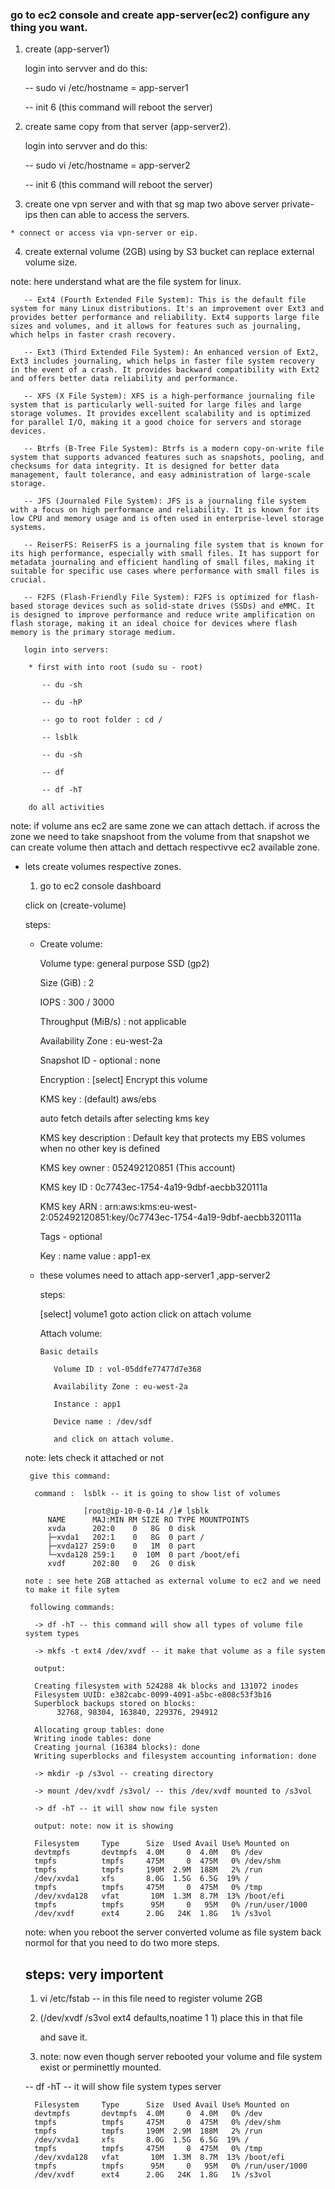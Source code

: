 ### go to ec2 console and create app-server(ec2) configure any thing you want.

  1. create (app-server1)

     login into servver and do this:

      -- sudo vi /etc/hostname = app-server1 

      -- init 6 (this command will reboot the server)  
    
  2. create same copy from that server (app-server2).
     
     login into servver and do this:

      -- sudo vi /etc/hostname = app-server2 

      -- init 6 (this command will reboot the server) 
 
  3. create one vpn server and with that sg map two above server private-ips then can able to access the servers.
     
    * connect or access via vpn-server or eip.

  4. create external volume (2GB) using by S3 bucket can replace external volume size.

  note: here understand what are the file system for linux.
      
       -- Ext4 (Fourth Extended File System): This is the default file system for many Linux distributions. It's an improvement over Ext3 and provides better performance and reliability. Ext4 supports large file sizes and volumes, and it allows for features such as journaling, which helps in faster crash recovery.

       -- Ext3 (Third Extended File System): An enhanced version of Ext2, Ext3 includes journaling, which helps in faster file system recovery in the event of a crash. It provides backward compatibility with Ext2 and offers better data reliability and performance.

       -- XFS (X File System): XFS is a high-performance journaling file system that is particularly well-suited for large files and large storage volumes. It provides excellent scalability and is optimized for parallel I/O, making it a good choice for servers and storage devices.

       -- Btrfs (B-Tree File System): Btrfs is a modern copy-on-write file system that supports advanced features such as snapshots, pooling, and checksums for data integrity. It is designed for better data management, fault tolerance, and easy administration of large-scale storage.

       -- JFS (Journaled File System): JFS is a journaling file system with a focus on high performance and reliability. It is known for its low CPU and memory usage and is often used in enterprise-level storage systems.

       -- ReiserFS: ReiserFS is a journaling file system that is known for its high performance, especially with small files. It has support for metadata journaling and efficient handling of small files, making it suitable for specific use cases where performance with small files is crucial.

       -- F2FS (Flash-Friendly File System): F2FS is optimized for flash-based storage devices such as solid-state drives (SSDs) and eMMC. It is designed to improve performance and reduce write amplification on flash storage, making it an ideal choice for devices where flash memory is the primary storage medium.
       
       login into servers:
       
        * first with into root (sudo su - root)

           -- du -sh

           -- du -hP

           -- go to root folder : cd /

           -- lsblk

           -- du -sh

           -- df

           -- df -hT

        do all activities
  
  note: if volume ans ec2 are same zone we can attach dettach. if across the zone we need to take snapshoot from the volume 
  from that snapshot we can create volume then attach and dettach respectivve ec2 available zone.

 * lets create volumes respective zones.

   1. go to ec2 console dashboard

     click on (create-volume)
     
     steps:

     * Create volume:
      
       Volume type: general purpose SSD (gp2)

       Size (GiB) : 2

       IOPS : 300 / 3000

       Throughput (MiB/s) : not applicable

       Availability Zone : eu-west-2a

       Snapshot ID - optional : none

       Encryption : [select] Encrypt this volume

       KMS key : (default) aws/ebs
       
       auto fetch details after selecting kms key
       
       KMS key description : Default key that protects my EBS volumes when no other key is defined
       
       KMS key owner : 052492120851 (This account)
       
       KMS key ID : 0c7743ec-1754-4a19-9dbf-aecbb320111a
       
       KMS key ARN : arn:aws:kms:eu-west-2:052492120851:key/0c7743ec-1754-4a19-9dbf-aecbb320111a
    
       Tags - optional

       Key : name        value : app1-ex

     * these volumes need to attach app-server1 ,app-server2

        steps:

         [select] volume1 goto action click on attach volume

          Attach volume:

           Basic details 
           
              Volume ID : vol-05ddfe77477d7e368

              Availability Zone : eu-west-2a

              Instance : app1

              Device name : /dev/sdf

              and click on attach volume.
      
      note: lets check it attached or not 
        
        give this command:
         
         command :  lsblk -- it is going to show list of volumes 

                    [root@ip-10-0-0-14 /]# lsblk
            NAME      MAJ:MIN RM SIZE RO TYPE MOUNTPOINTS
            xvda      202:0    0   8G  0 disk 
            ├─xvda1   202:1    0   8G  0 part /
            ├─xvda127 259:0    0   1M  0 part 
            └─xvda128 259:1    0  10M  0 part /boot/efi
            xvdf      202:80   0   2G  0 disk 
           
       note : see hete 2GB attached as external volume to ec2 and we need to make it file sytem

        following commands:

         -> df -hT -- this command will show all types of volume file system types

         -> mkfs -t ext4 /dev/xvdf -- it make that volume as a file system

         output:

         Creating filesystem with 524288 4k blocks and 131072 inodes
         Filesystem UUID: e382cabc-0099-4091-a5bc-e808c53f3b16
         Superblock backups stored on blocks: 
              32768, 98304, 163840, 229376, 294912

         Allocating group tables: done                            
         Writing inode tables: done                            
         Creating journal (16384 blocks): done
         Writing superblocks and filesystem accounting information: done

         -> mkdir -p /s3vol -- creating directory

         -> mount /dev/xvdf /s3vol/ -- this /dev/xvdf mounted to /s3vol

         -> df -hT -- it will show now file systen

         output: note: now it is showing

         Filesystem     Type      Size  Used Avail Use% Mounted on
         devtmpfs       devtmpfs  4.0M     0  4.0M   0% /dev
         tmpfs          tmpfs     475M     0  475M   0% /dev/shm
         tmpfs          tmpfs     190M  2.9M  188M   2% /run
         /dev/xvda1     xfs       8.0G  1.5G  6.5G  19% /
         tmpfs          tmpfs     475M     0  475M   0% /tmp
         /dev/xvda128   vfat       10M  1.3M  8.7M  13% /boot/efi
         tmpfs          tmpfs      95M     0   95M   0% /run/user/1000
         /dev/xvdf      ext4      2.0G   24K  1.8G   1% /s3vol

    note: when you reboot the server converted volume as file system back normol
    for that you need to do two more steps.

    steps: very importent
    ---------------------
    1. vi /etc/fstab -- in this file need to register volume 2GB

    2. (/dev/xvdf                                     /s3vol      ext4   defaults,noatime  1   1) place this in that file
       
       and save it.
    3. note: now even though server rebooted your volume and file system exist or perminettly mounted.
    
    -- df -hT -- it will show file system types server

         Filesystem     Type      Size  Used Avail Use% Mounted on
         devtmpfs       devtmpfs  4.0M     0  4.0M   0% /dev
         tmpfs          tmpfs     475M     0  475M   0% /dev/shm
         tmpfs          tmpfs     190M  2.9M  188M   2% /run
         /dev/xvda1     xfs       8.0G  1.5G  6.5G  19% /
         tmpfs          tmpfs     475M     0  475M   0% /tmp
         /dev/xvda128   vfat       10M  1.3M  8.7M  13% /boot/efi
         tmpfs          tmpfs      95M     0   95M   0% /run/user/1000
         /dev/xvdf      ext4      2.0G   24K  1.8G   1% /s3vol